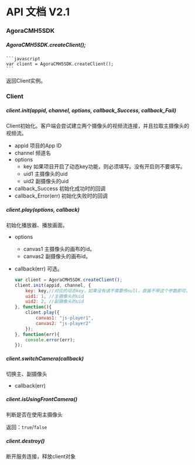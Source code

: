 # API 文档 V2.1

### AgoraCMH5SDK


##### AgoraCMH5SDK.createClient();

    ```javascript
    var client = AgoraCMH5SDK.createClient();
    ```

返回Client实例。

### Client

##### client.init(appid, channel, options, callback_Success, callback_Fail)

Client初始化。客户端会尝试建立两个摄像头的视频流连接，并且拉取主摄像头的视频流。

+ appid 项目的App ID
+ channel 频道名
+ options
    + key 如果项目开启了动态key功能，则必须填写。没有开启则不要填写。
    + uid1 主摄像头的uid
    + uid2 副摄像头的uid
+ callback_Success 初始化成功时的回调
+ callback_Error(err) 初始化失败时的回调

##### client.play(options, callback)

初始化播放器、播放画面。

+ options
    + canvas1 主摄像头的画布的id。
    + canvas2 副摄像头的画布id。
+ callback(err) 可选。


    ```javascript
    var client = AgoraCMH5SDK.createClient();
    client.init(appid, channel, {
        key: key,//对应的动态key，如果没有请不需要传null，直接不带这个参数即可，可选
        uid1: 1, //主摄像头的uid
        uid2: 2, //副摄像头的uid
    }, function(){
        client.play({
            canvas1: "js-player1",
            canvas2: "js-player2"
        });
    }, function(err){
        console.error(err);
    });
    ```


##### client.switchCamera(callback)

切换主、副摄像头

+ callback(err)

##### client.isUsingFrontCamera()

判断是否在使用主摄像头

返回：`true`/`false`

##### client.destroy()

断开服务连接，释放client对象